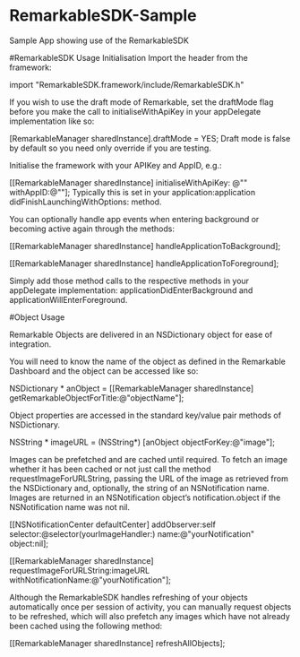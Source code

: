 # RemarkableSDK-Sample
Sample App showing use of the RemarkableSDK

#RemarkableSDK Usage
Initialisation
Import the header from the framework:

import "RemarkableSDK.framework/include/RemarkableSDK.h"

If you wish to use the draft mode of Remarkable, set the draftMode flag before you make the call to initialiseWithApiKey in your appDelegate implementation like so:

[RemarkableManager sharedInstance].draftMode = YES;
Draft mode is false by default so you need only override if you are testing.

Initialise the framework with your APIKey and AppID, e.g.:

[[RemarkableManager sharedInstance] initialiseWithApiKey: @"<yourAPIKey>" withAppID:@"<yourAppID>"];
Typically this is set in your application:application didFinishLaunchingWithOptions: method. 

You can optionally handle app events when entering background or becoming active again through the methods:

[[RemarkableManager sharedInstance] handleApplicationToBackground];

[[RemarkableManager sharedInstance] handleApplicationToForeground];

Simply add those method calls to the respective methods in your appDelegate implementation:
applicationDidEnterBackground and applicationWillEnterForeground.

 
#Object Usage

Remarkable Objects are delivered in an NSDictionary object for ease of integration.

You will need to know the name of the object as defined in the Remarkable Dashboard and the object can be accessed like so:

NSDictionary * anObject = [[RemarkableManager sharedInstance] getRemarkableObjectForTitle:@"objectName"];

Object properties are accessed in the standard key/value pair methods of NSDictionary.

NSString * imageURL = (NSString*) [anObject objectForKey:@"image"];

Images can be prefetched and are cached until required. To fetch an image whether it has been cached or not just call the method requestImageForURLString, passing the URL of the image as retrieved from the NSDictionary and, optionally, the string of an NSNotification name. Images are returned in an NSNotification object’s notification.object if the NSNotification name was not nil.

[[NSNotificationCenter defaultCenter] addObserver:self selector:@selector(yourImageHandler:) name:@"yourNotification" object:nil];

[[RemarkableManager sharedInstance] requestImageForURLString:imageURL withNotificationName:@"yourNotification"];

Although the RemarkableSDK handles refreshing of your objects automatically once per session of activity, you can manually request objects to be refreshed, which will also prefetch any images which have not already been cached using the following method:

[[RemarkableManager sharedInstance] refreshAllObjects];


